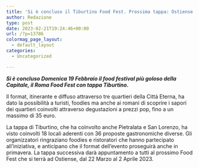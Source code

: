 ```yaml
---
title: 'Si è concluso il Tiburtino Food Fest. Prossima tappa: Ostiense'
author: Redazione
type: post
date: 2023-02-21T19:24:46+00:00
url: /?p=13786
colormag_page_layout:
  - default_layout
categories:
  - Uncategorized

---
```

**_Si è concluso Domenica 19 Febbraio il food festival più goloso della Capitale, il Roma Food Fest con tappa Tiburtino._**

  
Il format, itinerante e diffuso attraverso tre quartieri della Città Eterna, ha dato la possibilità a turisti, foodies ma anche ai romani di scoprire i sapori dei quartieri coinvolti attraverso degustazioni a prezzi pop, fino a un massimo di 35 euro.

La tappa di Tiburtino, che ha coinvolto anche Pietralata e San Lorenzo, ha visto coinvolti 18 locali aderenti con 36 proposte gastronomiche diverse. Gli organizzatori ringraziano foodies e ristoratori che hanno partecipato all&#8217;iniziativa, e anticipano che il format dell&#8217;evento proseguirà anche in primavera. La tappa successiva darà appuntamento a tutti al prossimo Food Fest che si terrà ad Ostiense, dal 22 Marzo al 2 Aprile 2023.